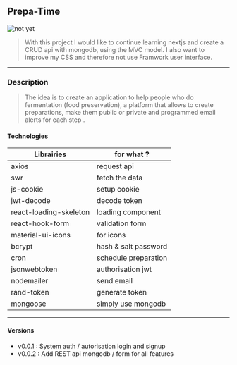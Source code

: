 ## Prepa-Time
![not yet]()
>With this project I would like to continue learning nextjs and create a CRUD api with mongodb, using the MVC model. I also want to improve my CSS and therefore not use Framwork user interface.

---

### Description
>The idea is to create an application to help people who do fermentation (food preservation), a platform that allows to create preparations, make them public or private and programmed email alerts for each step .

#### Technologies

Librairies | for what ?
-----------|------------
axios | request api
swr | fetch the data
js-cookie | setup cookie
jwt-decode | decode token 
react-loading-skeleton | loading component
react-hook-form | validation form
material-ui-icons | for icons
bcrypt | hash & salt password
cron | schedule preparation
jsonwebtoken | authorisation jwt
nodemailer | send email
rand-token | generate token
mongoose | simply use mongodb

---

#### Versions

- v0.0.1 : System auth / autorisation login and signup
- v0.0.2 : Add REST api mongodb / form for all features
